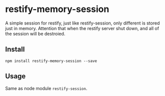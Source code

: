 restify-memory-session
======================

A simple session for restify, just like restify-session, only different is stored just in memory.
Attention that when the restify server shut down, and all of the session will be destroied.

## Install
`npm install restify-memory-session --save`

## Usage
Same as node module `restify-session`.